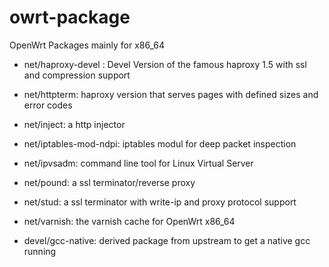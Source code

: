 owrt-package
============

OpenWrt Packages mainly for x86_64
 - net/haproxy-devel : Devel Version of the famous haproxy  1.5 with ssl  and compression support
 - net/httpterm: haproxy version that serves pages with defined sizes and error codes 
 - net/inject: a http injector
 - net/iptables-mod-ndpi: iptables modul for deep packet inspection
 - net/ipvsadm: command line tool for Linux Virtual Server
 - net/pound: a ssl terminator/reverse proxy
 - net/stud: a ssl terminator with write-ip and proxy protocol support
 - net/varnish: the varnish cache for OpenWrt x86_64
 
 - devel/gcc-native: derived package from upstream to get a native gcc running
 
